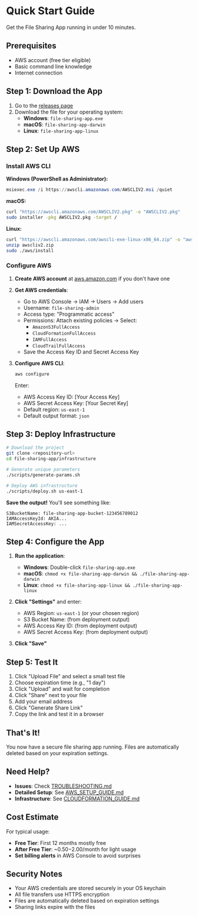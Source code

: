 # Quick Start Guide

Get the File Sharing App running in under 10 minutes.

## Prerequisites

- AWS account (free tier eligible)
- Basic command line knowledge
- Internet connection

## Step 1: Download the App

1. Go to the [releases page](../../releases)
2. Download the file for your operating system:
   - **Windows**: `file-sharing-app.exe`
   - **macOS**: `file-sharing-app-darwin`
   - **Linux**: `file-sharing-app-linux`

## Step 2: Set Up AWS

### Install AWS CLI

**Windows (PowerShell as Administrator):**
```powershell
msiexec.exe /i https://awscli.amazonaws.com/AWSCLIV2.msi /quiet
```

**macOS:**
```bash
curl "https://awscli.amazonaws.com/AWSCLIV2.pkg" -o "AWSCLIV2.pkg"
sudo installer -pkg AWSCLIV2.pkg -target /
```

**Linux:**
```bash
curl "https://awscli.amazonaws.com/awscli-exe-linux-x86_64.zip" -o "awscliv2.zip"
unzip awscliv2.zip
sudo ./aws/install
```

### Configure AWS

1. **Create AWS account** at [aws.amazon.com](https://aws.amazon.com) if you don't have one
2. **Get AWS credentials**:
   - Go to AWS Console → IAM → Users → Add users
   - Username: `file-sharing-admin`
   - Access type: "Programmatic access"
   - Permissions: Attach existing policies → Select:
     - `AmazonS3FullAccess`
     - `CloudFormationFullAccess`
     - `IAMFullAccess`
     - `CloudTrailFullAccess`
   - Save the Access Key ID and Secret Access Key

3. **Configure AWS CLI**:
   ```bash
   aws configure
   ```
   Enter:
   - AWS Access Key ID: [Your Access Key]
   - AWS Secret Access Key: [Your Secret Key]
   - Default region: `us-east-1`
   - Default output format: `json`

## Step 3: Deploy Infrastructure

```bash
# Download the project
git clone <repository-url>
cd file-sharing-app/infrastructure

# Generate unique parameters
./scripts/generate-params.sh

# Deploy AWS infrastructure
./scripts/deploy.sh us-east-1
```

**Save the output!** You'll see something like:
```
S3BucketName: file-sharing-app-bucket-123456789012
IAMAccessKeyId: AKIA...
IAMSecretAccessKey: ...
```

## Step 4: Configure the App

1. **Run the application**:
   - **Windows**: Double-click `file-sharing-app.exe`
   - **macOS**: `chmod +x file-sharing-app-darwin && ./file-sharing-app-darwin`
   - **Linux**: `chmod +x file-sharing-app-linux && ./file-sharing-app-linux`

2. **Click "Settings"** and enter:
   - AWS Region: `us-east-1` (or your chosen region)
   - S3 Bucket Name: (from deployment output)
   - AWS Access Key ID: (from deployment output)
   - AWS Secret Access Key: (from deployment output)

3. **Click "Save"**

## Step 5: Test It

1. Click "Upload File" and select a small test file
2. Choose expiration time (e.g., "1 day")
3. Click "Upload" and wait for completion
4. Click "Share" next to your file
5. Add your email address
6. Click "Generate Share Link"
7. Copy the link and test it in a browser

## That's It!

You now have a secure file sharing app running. Files are automatically deleted based on your expiration settings.

## Need Help?

- **Issues**: Check [TROUBLESHOOTING.md](TROUBLESHOOTING.md)
- **Detailed Setup**: See [AWS_SETUP_GUIDE.md](AWS_SETUP_GUIDE.md)
- **Infrastructure**: See [CLOUDFORMATION_GUIDE.md](CLOUDFORMATION_GUIDE.md)

## Cost Estimate

For typical usage:
- **Free Tier**: First 12 months mostly free
- **After Free Tier**: ~$0.50-$2.00/month for light usage
- **Set billing alerts** in AWS Console to avoid surprises

## Security Notes

- Your AWS credentials are stored securely in your OS keychain
- All file transfers use HTTPS encryption
- Files are automatically deleted based on expiration settings
- Sharing links expire with the files